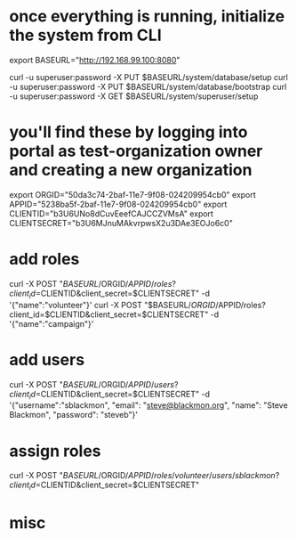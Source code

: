 # once everything is running, initialize the system from CLI

export BASEURL="http://192.168.99.100:8080"

curl -u superuser:password -X PUT $BASEURL/system/database/setup
curl -u superuser:password -X PUT $BASEURL/system/database/bootstrap
curl -u superuser:password -X GET $BASEURL/system/superuser/setup    

# you'll find these by logging into portal as test-organization owner and creating a new organization
export ORGID="50da3c74-2baf-11e7-9f08-024209954cb0"
export APPID="5238ba5f-2baf-11e7-9f08-024209954cb0"
export CLIENTID="b3U6UNo8dCuvEeefCAJCCZVMsA"
export CLIENTSECRET="b3U6MJnuMAkvrpwsX2u3DAe3EOJo6c0"

# add roles

curl -X POST "$BASEURL/$ORGID/$APPID/roles?client_id=$CLIENTID&client_secret=$CLIENTSECRET" -d '{"name":"volunteer"}'
curl -X POST "$BASEURL/$ORGID/$APPID/roles?client_id=$CLIENTID&client_secret=$CLIENTSECRET" -d '{"name":"campaign"}'

# add users

curl -X POST "$BASEURL/$ORGID/$APPID/users?client_id=$CLIENTID&client_secret=$CLIENTSECRET" -d '{"username":"sblackmon", "email": "steve@blackmon.org", "name": "Steve Blackmon", "password": "steveb"}'

# assign roles

curl -X POST "$BASEURL/$ORGID/$APPID/roles/volunteer/users/sblackmon?client_id=$CLIENTID&client_secret=$CLIENTSECRET"

# misc
